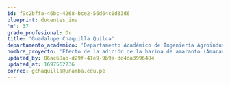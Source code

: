 ```yaml
---
id: f9c2bffa-46bc-4268-bce2-56d64c0d33d6
blueprint: docentes_inv
'n': 37
grado_profesional: Dr
title: 'Guadalupe Chaquilla Quilca'
departamento_academico: 'Departamento Académico de Ingeniería Agroindustrial'
nombre_proyecto: 'Efecto de la adición de la harina de amaranto (Amarantus caudatus L.) popeado de cuatro variedades peruanas sobre las propiedades físicas, nutricionales y sensoriales de pan.'
updated_by: 06ac68ab-d29f-41e9-9b9a-dd4da3996484
updated_at: 1697562236
correo: gchaquilla@unamba.edu.pe
---
```

